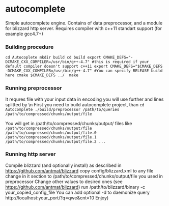 autocomplete
============
Simple autocomplete engine.
Contains of data preprocessor, and a module for blizzard http server.
Requires compiler with c++11 standart support (for example gcc4.7+)

### Building procedure
`cd Autocoplete
mkdir build
cd build
export CMAKE_DEFS="-DCMAKE_CXX_COMPILER=/usr/bin/g++-4.7" #this is required if your default compiler doesn't support c++11
export CMAKE_DEFS="$CMAKE_DEFS -DCMAKE_CXX_COMPILER=/usr/bin/g++-4.7" #You can specify RELEASE build here
cmake $CMAKE_DEFS ../ 
make`

### Running preprocessor
It requres file with your input data in encoding you will use further and lines splitted by \n
First you need to build autocomplete project, than
`cd Autocomplete
./build/preprocessor /path/to/queries /path/to/compressed/chunks/output/file`

You will get in /path/to/compressed/chunks/output/ files like
`/path/to/compressed/chunks/output/file
/path/to/compressed/chunks/output/file.0
/path/to/compressed/chunks/output/file.1
/path/to/compressed/chunks/output/file.2
...`

### Running http server
Compile blizzard (and optionally install) as described in https://github.com/antmat/blizzard
copy config/blizzard.xml to any file
change in it <params> section to /path/to/compressed/chunks/output/file you used in preprocessor
Change other values to desired ones (see https://github.com/antmat/blizzard)
run /path/to/blizzard/binary -c your_copied_config_file
You can add optional -d to daemonize
query http://localhost:your_port/?q=qwe&cnt=10
Enjoy)
